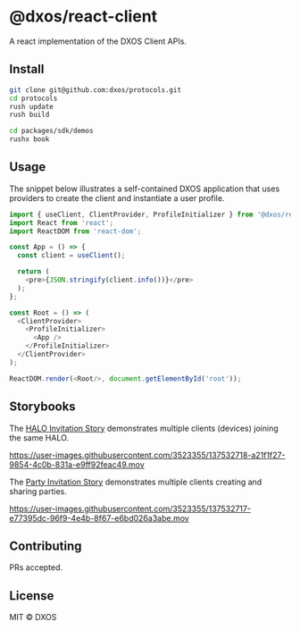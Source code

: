 # @dxos/react-client

A react implementation of the DXOS Client APIs.

## Install

```bash
git clone git@github.com:dxos/protocols.git
cd protocols
rush update
rush build

cd packages/sdk/demos
rushx book
```

## Usage

The snippet below illustrates a self-contained DXOS application that uses providers to create the client and instantiate a user profile.

```javascript
import { useClient, ClientProvider, ProfileInitializer } from '@dxos/react-client';
import React from 'react';
import ReactDOM from 'react-dom';

const App = () => {
  const client = useClient();

  return (
    <pre>{JSON.stringify(client.info())}</pre>
  );
};

const Root = () => (
  <ClientProvider>
    <ProfileInitializer>
      <App />
    </ProfileInitializer>
  </ClientProvider>
);

ReactDOM.render(<Root/>, document.getElementById('root'));
```

## Storybooks

The [HALO Invitation Story](./stories/halo-invitations.stories.tsx) demonstrates multiple clients (devices) joining the same HALO.

https://user-images.githubusercontent.com/3523355/137532718-a21f1f27-9854-4c0b-831a-e9ff92feac49.mov

The [Party Invitation Story](./stories/party-invitations.stories.tsx) demonstrates multiple clients creating and sharing parties.

https://user-images.githubusercontent.com/3523355/137532717-e77395dc-96f9-4e4b-8f67-e6bd026a3abe.mov

## Contributing

PRs accepted.

## License

MIT © DXOS
